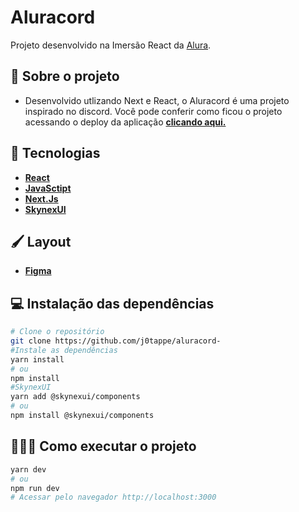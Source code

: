# Aluracord 


Projeto desenvolvido na Imersão React da [Alura](https://www.alura.com.br/).

## 🧩 Sobre o projeto

- Desenvolvido utlizando Next e React, o Aluracord é uma projeto inspirado no discord. Você pode conferir como ficou o projeto acessando o deploy da aplicação **[clicando aqui.](https://aluracord-coral.vercel.app/)**


## 🚀 Tecnologias
 - **[React](https://reactjs.org)**
 - **[JavaSctipt](https://developer.mozilla.org/pt-BR/docs/Web/JavaScript)**
 - **[Next.Js](https://nextjs.org/)**
 - **[SkynexUI](https://skynexui.dev/)**

## 🖌️ Layout

- **[Figma](https://www.figma.com/file/CSZMkKP2cdQHgoYlW6yENV/Imers%C3%A3o-React---Aluracord---Matrix-(Copy))**


## 💻 Instalação das dependências
```bash
# Clone o repositório
git clone https://github.com/j0tappe/aluracord-
#Instale as dependências
yarn install
# ou
npm install
#SkynexUI
yarn add @skynexui/components
# ou
npm install @skynexui/components
```

## 👨🏻‍💻 Como executar o projeto

```bash
yarn dev
# ou
npm run dev
# Acessar pelo navegador http://localhost:3000
```

